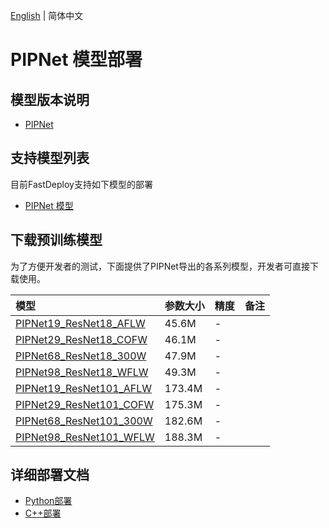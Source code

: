 [English](README.md) | 简体中文
# PIPNet 模型部署

## 模型版本说明

- [PIPNet](https://github.com/jhb86253817/PIPNet/tree/b9eab58)

## 支持模型列表

目前FastDeploy支持如下模型的部署

- [PIPNet 模型](https://github.com/jhb86253817/PIPNet)

## 下载预训练模型

为了方便开发者的测试，下面提供了PIPNet导出的各系列模型，开发者可直接下载使用。

| 模型                                                               | 参数大小    | 精度    | 备注 |
|:---------------------------------------------------------------- |:----- |:----- | :------ |
| [PIPNet19_ResNet18_AFLW](https://bj.bcebos.com/paddlehub/fastdeploy/pipnet_resnet18_10x19x32x256_aflw.onnx) | 45.6M | - |
| [PIPNet29_ResNet18_COFW](https://bj.bcebos.com/paddlehub/fastdeploy/pipnet_resnet18_10x29x32x256_cofw.onnx) | 46.1M | - |
| [PIPNet68_ResNet18_300W](https://bj.bcebos.com/paddlehub/fastdeploy/pipnet_resnet18_10x68x32x256_300w.onnx) | 47.9M | - |
| [PIPNet98_ResNet18_WFLW](https://bj.bcebos.com/paddlehub/fastdeploy/pipnet_resnet18_10x98x32x256_wflw.onnx) | 49.3M | - |
| [PIPNet19_ResNet101_AFLW](https://bj.bcebos.com/paddlehub/fastdeploy/pipnet_resnet101_10x19x32x256_aflw.onnx) | 173.4M | - |
| [PIPNet29_ResNet101_COFW](https://bj.bcebos.com/paddlehub/fastdeploy/pipnet_resnet101_10x29x32x256_cofw.onnx) | 175.3M | - |
| [PIPNet68_ResNet101_300W](https://bj.bcebos.com/paddlehub/fastdeploy/pipnet_resnet101_10x68x32x256_300w.onnx) | 182.6M | - |
| [PIPNet98_ResNet101_WFLW](https://bj.bcebos.com/paddlehub/fastdeploy/pipnet_resnet101_10x98x32x256_wflw.onnx) | 188.3M | - |



## 详细部署文档

- [Python部署](python)
- [C++部署](cpp)
